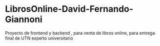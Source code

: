 # LibrosOnline-David-Fernando-Giannoni
Proyecto de frontend y backend , para venta de libros online, para entrega final de UTN experto universitario 
